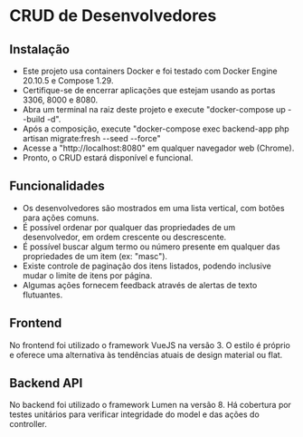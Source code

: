 # CRUD de Desenvolvedores

## Instalação
* Este projeto usa containers Docker e foi testado com Docker Engine 20.10.5 e Compose 1.29.
* Certifique-se de encerrar aplicações que estejam usando as portas 3306, 8000 e 8080.
* Abra um terminal na raiz deste projeto e execute "docker-compose up --build -d".
* Após a composição, execute "docker-compose exec backend-app php artisan migrate:fresh --seed --force"
* Acesse a "http://localhost:8080" em qualquer navegador web (Chrome).
* Pronto, o CRUD estará disponível e funcional.


## Funcionalidades
* Os desenvolvedores são mostrados em uma lista vertical, com botões para ações comuns.
* É possível ordenar por qualquer das propriedades de um desenvolvedor, em ordem crescente ou descrescente.
* É possível buscar algum termo ou número presente em qualquer das propriedades de um item (ex: "masc").
* Existe controle de paginação dos itens listados, podendo inclusive mudar o limite de itens por página.
* Algumas ações fornecem feedback através de alertas de texto flutuantes.


## Frontend
No frontend foi utilizado o framework VueJS na versão 3.
O estilo é próprio e oferece uma alternativa às tendências atuais de design material ou flat.


## Backend API
No backend foi utilizado o framework Lumen na versão 8.
Há cobertura por testes unitários para verificar integridade do model e das ações do controller.
